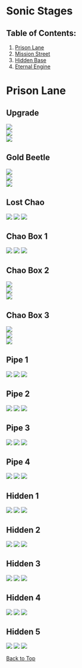 <!-- template to make adding markdown for characters quicker -->
# Sonic Stages

## Table of Contents:
1. [ Prison Lane ](#prison-lane)
1. [ Mission Street ](#mission-street)
1. [ Hidden Base ](#hidden-base)
1. [ Eternal Engine ](#eternal-engine)

# Prison Lane

## Upgrade
![](./CityEscape/Upgrade-Far.jpg)  
![](./CityEscape/Upgrade-Far2.jpg)  
![](./CityEscape/Upgrade-Close.jpg)

## Gold Beetle
![](./CityEscape/GoldBeetle-Far.jpg)  
![](./CityEscape/GoldBeetle-Far2.jpg)  
![](./CityEscape/GoldBeetle-Close.jpg)

## Lost Chao
![](./CityEscape/LostChao-Far.jpg)
![](./CityEscape/LostChao-Far2.jpg)
![](./CityEscape/LostChao-Close.jpg)  

## Chao Box 1
![](./CityEscape/Chaobox-1st-Far.jpg)
![](./CityEscape/Chaobox-1st-Far2.jpg)
![](./CityEscape/Chaobox-1st-Close.jpg)  

## Chao Box 2
![](./CityEscape/Chaobox-2nd-Far.jpg)  
![](./CityEscape/Chaobox-2nd-Far2.jpg)  
![](./CityEscape/Chaobox-2nd-Close.jpg)  

## Chao Box 3
![](./CityEscape/Chaobox-3rd-Far.jpg)  
![](./CityEscape/Chaobox-3rd-Far2.jpg)  
![](./CityEscape/Chaobox-3rd-Close.jpg)

## Pipe 1
![](./CityEscape/Pipe-1st-Far.jpg)
![](./CityEscape/Pipe-1st-Far2.jpg)
![](./CityEscape/Pipe-1st-Close.jpg)

## Pipe 2
![](./CityEscape/Pipe-2nd-Far.jpg)
![](./CityEscape/Pipe-2nd-Far2.jpg)
![](./CityEscape/Pipe-2nd-Close.jpg)

## Pipe 3
![](./CityEscape/Pipe-3rd-Far.jpg)
![](./CityEscape/Pipe-3rd-Far2.jpg)
![](./CityEscape/Pipe-3rd-Close.jpg)

## Pipe 4
![](./CityEscape/Pipe-4th-Far.jpg)
![](./CityEscape/Pipe-4th-Far2.jpg)
![](./CityEscape/Pipe-4th-Close.jpg)

## Hidden 1
![](./CityEscape/Hidden-1st-Far.jpg)
![](./CityEscape/Hidden-1st-Far2.jpg)
![](./CityEscape/Hidden-1st-Close.jpg)

## Hidden 2
![](./CityEscape/Hidden-2nd-Far.jpg)
![](./CityEscape/Hidden-2nd-Far2.jpg)
![](./CityEscape/Hidden-2nd-Close.jpg)

## Hidden 3
![](./CityEscape/Hidden-3rd-Far.jpg)
![](./CityEscape/Hidden-3rd-Far2.jpg)
![](./CityEscape/Hidden-3rd-Close.jpg)

## Hidden 4
![](./CityEscape/Hidden-4th-Far.jpg)
![](./CityEscape/Hidden-4th-Far2.jpg)
![](./CityEscape/Hidden-4th-Close.jpg)

## Hidden 5
![](./CityEscape/Hidden-5th-Far.jpg)
![](./CityEscape/Hidden-5th-Far2.jpg)
![](./CityEscape/Hidden-5th-Close.jpg)

[Back to Top](#)
